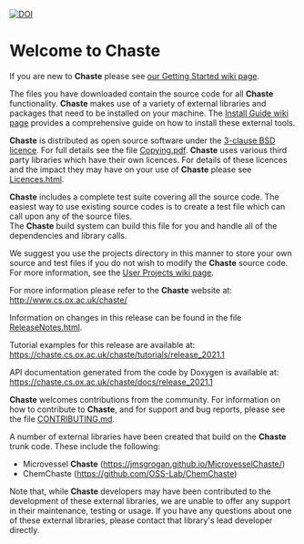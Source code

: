 [![DOI](https://joss.theoj.org/papers/10.21105/joss.01848/status.svg)](https://doi.org/10.21105/joss.01848)

# Welcome to Chaste

If you are new to **Chaste** please see [our Getting Started wiki page](https://chaste.cs.ox.ac.uk/trac/wiki/GettingStarted).

The files you have downloaded contain the source code for all **Chaste** functionality. 
**Chaste** makes use of a variety of external libraries and packages that need to be installed on your machine. 
The [Install Guide wiki page](https://chaste.cs.ox.ac.uk/trac/wiki/InstallGuides/InstallGuide) 
provides a comprehensive guide on how to install these external tools.

**Chaste** is distributed as open source software under the [3-clause BSD licence](https://opensource.org/licenses/BSD-3-Clause). 
For full details see the file [Copying.pdf](docs/licencing/Copying.pdf).
**Chaste** uses various third party libraries which have their own licences. 
For details of these licences and the impact they may have on your use of 
**Chaste** please see [Licences.html](docs/licencing/Licences.html).

**Chaste** includes a complete test suite covering all the source code. 
The easiest way to use existing source codes is to create a test file 
which can call upon any of the source files.  
The **Chaste** build system can build this file for you and handle 
all of the dependencies and library calls.

We suggest you use the projects directory in this manner to store your own 
source and test files if you do not wish to modify the **Chaste** source code. 
For more information, see the [User Projects wiki page](https://chaste.cs.ox.ac.uk/trac/wiki/ChasteGuides/UserProjects).

For more information please refer to the **Chaste** website at: http://www.cs.ox.ac.uk/chaste/

Information on changes in this release can be found in the file
[ReleaseNotes.html](docs/ReleaseNotes.html).

Tutorial examples for this release are available at:
https://chaste.cs.ox.ac.uk/chaste/tutorials/release_2021.1

API documentation generated from the code by Doxygen is available at:
https://chaste.cs.ox.ac.uk/chaste/docs/release_2021.1

**Chaste** welcomes contributions from the community.
For information on how to contribute to **Chaste**, and for support and bug reports, please see the file [CONTRIBUTING.md](docs/CONTRIBUTING.md).

A number of external libraries have been created that build on the **Chaste** trunk code. These include the following:
 * Microvessel **Chaste** (https://jmsgrogan.github.io/MicrovesselChaste/)
 * ChemChaste (https://github.com/OSS-Lab/ChemChaste)

Note that, while **Chaste** developers may have been contributed to the development of these external libraries, we are unable to offer any support in their maintenance, testing or usage. If you have any questions about one of these external libraries, please contact that library's lead developer directly.
